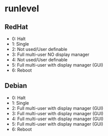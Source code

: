 # runlevel

## RedHat

- 0: Halt
- 1: Single
- 2: Not used/User definable
- 3: Full multi-user NO display manager
- 4: Not used/User definable
- 5: Full multi-user with display manager (GUI)
- 6: Reboot

## Debian

- 0: Halt
- 1: Single
- 2: Full multi-user with display manager (GUI)
- 3: Full multi-user with display manager (GUI)
- 4:  Full multi-user with display manager (GUI)
- 5: Full multi-user with display manager (GUI)
- 6: Reboot
